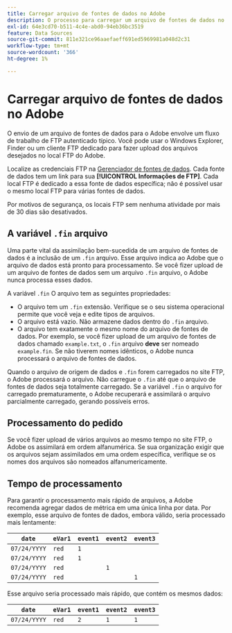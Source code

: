 ```yaml
---
title: Carregar arquivo de fontes de dados no Adobe
description: O processo para carregar um arquivo de fontes de dados no Adobe Analytics para assimilação.
exl-id: 64e3cd70-b511-4c4e-abd0-94eb36bc3519
feature: Data Sources
source-git-commit: 811e321ce96aaefaeff691ed5969981a048d2c31
workflow-type: tm+mt
source-wordcount: '366'
ht-degree: 1%

---
```


# Carregar arquivo de fontes de dados no Adobe

O envio de um arquivo de fontes de dados para o Adobe envolve um fluxo de trabalho de FTP autenticado típico. Você pode usar o Windows Explorer, Finder ou um cliente FTP dedicado para fazer upload dos arquivos desejados no local FTP do Adobe.

Localize as credenciais FTP na [Gerenciador de fontes de dados](manage.md). Cada fonte de dados tem um link para sua **[!UICONTROL Informações de FTP]**. Cada local FTP é dedicado a essa fonte de dados específica; não é possível usar o mesmo local FTP para várias fontes de dados.

Por motivos de segurança, os locais FTP sem nenhuma atividade por mais de 30 dias são desativados.

## A variável `.fin` arquivo

Uma parte vital da assimilação bem-sucedida de um arquivo de fontes de dados é a inclusão de um `.fin` arquivo. Esse arquivo indica ao Adobe que o arquivo de dados está pronto para processamento. Se você fizer upload de um arquivo de fontes de dados sem um arquivo `.fin` arquivo, o Adobe nunca processa esses dados.

A variável `.fin` O arquivo tem as seguintes propriedades:

* O arquivo tem um `.fin` extensão. Verifique se o seu sistema operacional permite que você veja e edite tipos de arquivos.
* O arquivo está vazio. Não armazene dados dentro do `.fin` arquivo.
* O arquivo tem exatamente o mesmo nome do arquivo de fontes de dados. Por exemplo, se você fizer upload de um arquivo de fontes de dados chamado `example.txt`, o `.fin` arquivo **deve** ser nomeado `example.fin`. Se não tiverem nomes idênticos, o Adobe nunca processará o arquivo de fontes de dados.

Quando o arquivo de origem de dados e `.fin` forem carregados no site FTP, o Adobe processará o arquivo. Não carregue o `.fin` até que o arquivo de fontes de dados seja totalmente carregado. Se a variável `.fin` o arquivo for carregado prematuramente, o Adobe recuperará e assimilará o arquivo parcialmente carregado, gerando possíveis erros.

## Processamento do pedido

Se você fizer upload de vários arquivos ao mesmo tempo no site FTP, o Adobe os assimilará em ordem alfanumérica. Se sua organização exigir que os arquivos sejam assimilados em uma ordem específica, verifique se os nomes dos arquivos são nomeados alfanumericamente.

## Tempo de processamento

Para garantir o processamento mais rápido de arquivos, a Adobe recomenda agregar dados de métrica em uma única linha por data. Por exemplo, esse arquivo de fontes de dados, embora válido, seria processado mais lentamente:

| `date` | `eVar1` | `event1` | `event2` | `event3` |
| --- | --- | --- | --- | --- |
| `07/24/YYYY` | `red` | `1` | | |
| `07/24/YYYY` | `red` | `1` | | |
| `07/24/YYYY` | `red` | | `1` | |
| `07/24/YYYY` | `red` | | | `1` |

Esse arquivo seria processado mais rápido, que contém os mesmos dados:

| `date` | `eVar1` | `event1` | `event2` | `event3` |
| --- | --- | --- | --- | --- |
| `07/24/YYYY` | `red` | `2` | `1` | `1` |
